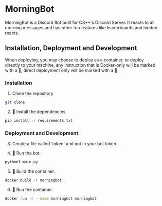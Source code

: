 # MorningBot

MorningBot is a Discord Bot built for CS++'s Discord Server. It reacts to all morning messages and has other fun features like leaderboards and hidden reacts.

## Installation, Deployment and Development

When deploying, you may choose to deploy as a container, or deploy directly to your machine, any instruction that is Docker-only will be marked with a 🐳, direct deployment only will be marked with a 🚀.

### Installation
1. Clone the repository
```bash
git clone
```

2. 🚀 Install the dependencies.
```bash
pip install -r requirements.txt
```

### Deployment and Development

3. Create a file called 'token' and put in your bot token.

4. 🚀 Run the bot.

```bash
python3 main.py
```

5. 🐳 Build the container.

```bash
docker build -t morningbot .
```

6. 🐳 Run the container.

```bash
docker run -d --name morningbot morningbot
```